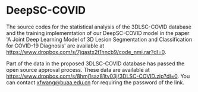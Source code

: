 # DeepSC-COVID
The source codes for the statistical analysis of the 3DLSC-COVID database and the training implememtation of our DeepSC-COVID model in the paper 'A Joint Deep Learning Model of 3D Lesion Segmentation and Classification for COVID-19 Diagnosis' are available at https://www.dropbox.com/s/7jqastx2t1hncb9/code_nmi.rar?dl=0.

Part of the data in the proposed 3DLSC-COVID database has passed the open source approval process. These data are available at https://www.dropbox.com/s/8hmj1saz81tv03j/3DLSC-COVID.zip?dl=0. You can contact xfwang@buaa.edu.cn for requiring the password of the link.

  

